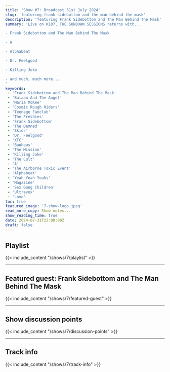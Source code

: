 ```yaml
---
title: 'Show #7: Broadcast 31st July 2024'
slug: 'featuring-frank-sidebottom-and-the-man-behind-the-mask'
description: 'featuring Frank Sidebottom and The Man Behind The Mask'
summary: 'Live on K107, THE SUNDOWN SESSIONS returns with...

- Frank Sidebottom and The Man Behind The Mask

- A

- Alphabeat

- Dr. Feelgood

- Killing Joke

- and much, much more...
'
keywords:
 - 'Frank Sidebottom and The Man Behind The Mask'
 - 'Balaam And The Angel'
 - 'Maria McKee'
 - 'Cosmic Rough Riders'
 - 'Teenage Fanclub'
 - 'The Freshies'
 - 'Frank Sidebottom'
 - 'The Damned'
 - 'Skids'
 - 'Dr. Feelgood'
 - 'XTC'
 - 'Bauhaus'
 - 'The Mission'
 - 'Killing Joke'
 - 'The Cult'
 - 'A'
 - 'The Airborne Toxic Event'
 - 'Alphabeat'
 - 'Yeah Yeah Yeahs'
 - 'Magazine'
 - 'Sex Gang Children'
 - 'Ultravox'
 - 'Love'
toc: true
featured_image: '7-show-logo.jpeg'
read_more_copy: Show notes...
show_reading_time: true
date: 2024-07-31T22:00:00Z
draft: false
---
```


## Playlist
{{< include_content "/shows/7/playlist" >}}

---

## Featured guest: Frank Sidebottom and The Man Behind The Mask
{{< include_content "/shows/7/featured-guest" >}}

---

## Show discussion points
{{< include_content "/shows/7/discussion-points" >}}

---

## Track info
{{< include_content "/shows/7/track-info" >}}
